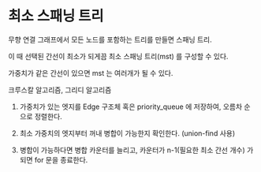 # 최소 스패닝 트리

무향 연결 그래프에서 모든 노드를 포함하는 트리를 만들면 스패닝 트리.

이 때 선택된 간선이 최소가 되게끔 최소 스패닝 트리(mst) 를 구성할 수 있다.

가중치가 같은 간선이 있으면 mst 는 여러개가 될 수 있다.

크루스칼 알고리즘, 그리디 알고리즘

1. 가중치가 있는 엣지를 Edge 구조체 혹은 priority_queue 에 저장하여, 오름차 순으로 정렬한다. 

2. 최소 가중치의 엣지부터 꺼내 병합이 가능한지 확인한다. (union-find 사용)

3. 병합이 가능하다면 병합 카운터를 늘리고, 카운터가 n-1(필요한 최소 간선 개수) 가 되면 for 문을 종료한다.
